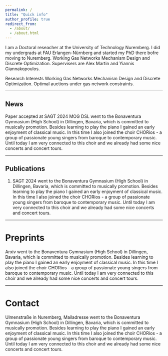 ```yaml
---
permalink: /
title: "Quick info"
author_profile: true
redirect_from: 
  - /about/
  - /about.html
---
```


I am a Doctoral reseacher at the University of Technology Nuremberg. I did my undergrads at FAU Erlangen-Nürnberg and started my PhD there bofre moving to Nuremberg. Working Gas Networks Mechanism Design and Discrete Optimization. Supervisers are Alex Martin and Yiannis Giannakopoulos.

Research Interests
Working Gas Networks Mechanism Design and Discrete Optimization. Optimal auctions under gas network constraints.

---

## News

Paper accepted at SAGT 2024
MOG
DSL
went to the Bonaventura Gymnasium (High School) in Dillingen, Bavaria, which is committed to musically promotion. Besides learning to play the piano I gained an early enjoyment of classical music. In this time I also joined the choir CHORios - a group of passionate young singers from baroque to contemporary music. Until today I am very connected to this choir and we already had some nice concerts and concert tours.

---

## Publications

1. SAGT 2024
 went to the Bonaventura Gymnasium (High School) in Dillingen, Bavaria, which is committed to musically promotion. Besides learning to play the piano I gained an early enjoyment of classical music. In this time I also joined the choir CHORios - a group of passionate young singers from baroque to contemporary music. Until today I am very connected to this choir and we already had some nice concerts and concert tours.

---

Preprints
======
Arxiv
 went to the Bonaventura Gymnasium (High School) in Dillingen, Bavaria, which is committed to musically promotion. Besides learning to play the piano I gained an early enjoyment of classical music. In this time I also joined the choir CHORios - a group of passionate young singers from baroque to contemporary music. Until today I am very connected to this choir and we already had some nice concerts and concert tours.

---

Contact
======
Ulmenstraße in Nuremberg, Mailadresse
 went to the Bonaventura Gymnasium (High School) in Dillingen, Bavaria, which is committed to musically promotion. Besides learning to play the piano I gained an early enjoyment of classical music. In this time I also joined the choir CHORios - a group of passionate young singers from baroque to contemporary music. Until today I am very connected to this choir and we already had some nice concerts and concert tours.
